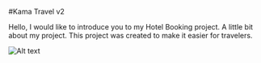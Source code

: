 #Kama Travel v2


Hello, I would like to introduce you to my Hotel Booking project. A little bit about my project. This project was created to make it easier for travelers.

![Alt text](/Komoldin/Kama-Travel.v2/blob/main/assets/pages/1.jpg?raw=true "Optional Title")
